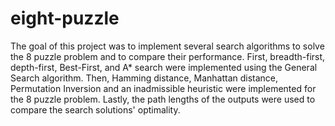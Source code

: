# eight-puzzle
The goal of this project was to implement several search algorithms to solve the 8 puzzle problem and to compare their performance. First, breadth-first, depth-first, Best-First, and A* search were implemented using the General Search algorithm. Then, Hamming distance, Manhattan distance, Permutation Inversion and an inadmissible heuristic were implemented for the 8 puzzle problem. Lastly, the path lengths of the outputs were used to compare the search solutions' optimality.
